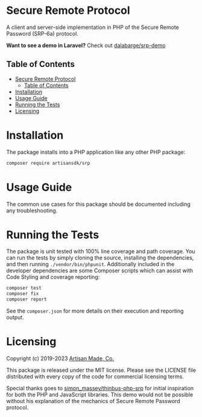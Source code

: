 # Secure Remote Protocol

A client and server-side implementation in PHP of the Secure Remote Password (SRP-6a) protocol.

**Want to see a demo in Laravel?** Check out [dalabarge/srp-demo](https://github.com/dalabarge/srp-demo)

## Table of Contents

- [Secure Remote Protocol](#secure-remote-protocol)
  - [Table of Contents](#table-of-contents)
- [Installation](#installation)
- [Usage Guide](#usage-guide)
- [Running the Tests](#running-the-tests)
- [Licensing](#licensing)

# Installation

The package installs into a PHP application like any other PHP package:

```bash
composer require artisansdk/srp
```

# Usage Guide

The common use cases for this package should be documented including any troubleshooting.

# Running the Tests

The package is unit tested with 100% line coverage and path coverage. You can
run the tests by simply cloning the source, installing the dependencies, and then
running `./vendor/bin/phpunit`. Additionally included in the developer dependencies
are some Composer scripts which can assist with Code Styling and coverage reporting:

```bash
composer test
composer fix
composer report
```

See the `composer.json` for more details on their execution and reporting output.

# Licensing

Copyright (c) 2019-2023 [Artisan Made, Co.](https://artisanmade.io)

This package is released under the MIT license. Please see the LICENSE file
distributed with every copy of the code for commercial licensing terms.

Special thanks goes to [simon_massey/thinbus-php-srp](https://bitbucket.org/simon_massey/thinbus-php/src/)
for initial inspiration for both the PHP and JavaScript libraries. This demo
would not be possible without his explanation of the mechanics of Secure Remote
Password protocol.

